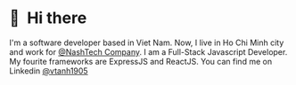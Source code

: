 # 👋 &nbsp;Hi there
I'm a software developer based in Viet Nam. Now, I live in Ho Chi Minh city and work for [@NashTech Company](https://nashtechglobal.com/). I am a Full-Stack Javascript Developer. My fourite frameworks are ExpressJS and ReactJS. You can find me on Linkedin [@vtanh1905](https://www.linkedin.com/in/vtanh1905)

